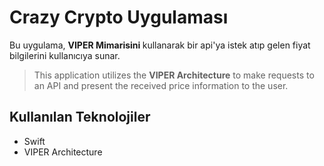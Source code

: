 # Crazy Crypto Uygulaması

Bu uygulama, <b> VIPER Mimarisini  </b> kullanarak bir api'ya istek atıp gelen fiyat bilgilerini kullanıcıya sunar.

> This application utilizes the <b>VIPER Architecture</b> to make requests to an API and present the received price information to the user.

## Kullanılan Teknolojiler

- Swift
- VIPER Architecture
